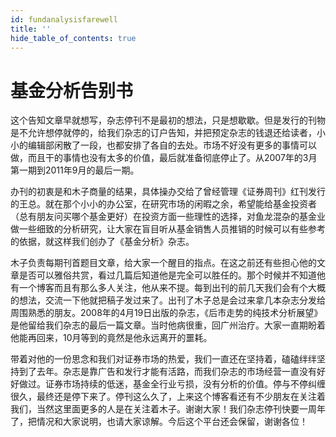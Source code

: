 ```yaml
---
id: fundanalysisfarewell
title: ''
hide_table_of_contents: true
---
```


# 基金分析告别书

这个告知文章早就想写，杂志停刊不是最初的想法，只是想歇歇。但是发行的刊物是不允许想停就停的，给我们杂志的订户告知，并把预定杂志的钱退还给读者，小小的编辑部闲散了一段，也都安排了各自的去处。市场不好没有更多的事情可以做，而且干的事情也没有太多的价值，最后就准备彻底停止了。从2007年的3月第一期到2011年9月的最后一期。

办刊的初衷是和木子商量的结果，具体操办交给了曾经管理《证券周刊》红刊发行的王总。就在那个小小的办公室，在研究市场的闲暇之余，希望能给基金投资者（总有朋友问买哪个基金更好）在投资方面一些理性的选择，对鱼龙混杂的基金业做一些细致的分析研究，让大家在盲目听从基金销售人员推销的时候可以有些参考的依据，就这样我们创办了《基金分析》杂志。

木子负责每期刊首题目文章，给大家一个醒目的指点。在这之前还有些担心他的文章是否可以雅俗共赏，看过几篇后知道他是完全可以胜任的。那个时候并不知道他有一个博客而且有那么多人关注，他从来不提。每到出刊的前几天我们会有个大概的想法，交流一下他就把稿子发过来了。出刊了木子总是会过来拿几本杂志分发给周围熟悉的朋友。2008年的4月19日出版的杂志，《后市走势的纯技术分析展望》是他留给我们杂志的最后一篇文章。当时他病很重，回广州治疗。大家一直期盼着他能再回来，10月等到的竟然是他永远离开的噩耗。

带着对他的一份思念和我们对证券市场的热爱，我们一直还在坚持着，磕磕绊绊坚持到了去年。杂志是靠广告和发行才能有活路，而我们杂志的市场经营一直没有好好做过。证券市场持续的低迷，基金全行业亏损，没有分析的价值。停与不停纠缠很久，最终还是停下来了。停刊这么久了，上来这个博客看还有不少朋友在关注着我们，当然这里面更多的人是在关注着木子。谢谢大家！我们杂志停刊快要一周年了，把情况和大家说明，也请大家谅解。今后这个平台还会保留，谢谢各位！